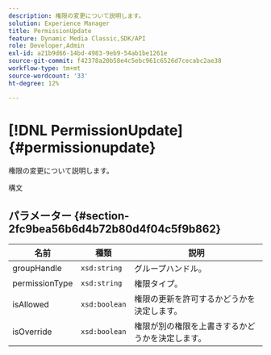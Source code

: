 ```yaml
---
description: 権限の変更について説明します。
solution: Experience Manager
title: PermissionUpdate
feature: Dynamic Media Classic,SDK/API
role: Developer,Admin
exl-id: a21b9d66-14bd-4983-9eb9-54ab1be1261e
source-git-commit: f42378a20b58e4c5ebc961c6526d7cecabc2ae38
workflow-type: tm+mt
source-wordcount: '33'
ht-degree: 12%

---
```


# [!DNL PermissionUpdate]{#permissionupdate}

権限の変更について説明します。

構文

## パラメーター {#section-2fc9bea56b6d4b72b80d4f04c5f9b862}

| 名前 | 種類 | 説明 |
|---|---|---|
| groupHandle | `xsd:string` | グループハンドル。 |
| permissionType | `xsd:string` | 権限タイプ。 |
| isAllowed | `xsd:boolean` | 権限の更新を許可するかどうかを決定します。 |
| isOverride | `xsd:boolean` | 権限が別の権限を上書きするかどうかを決定します。 |
